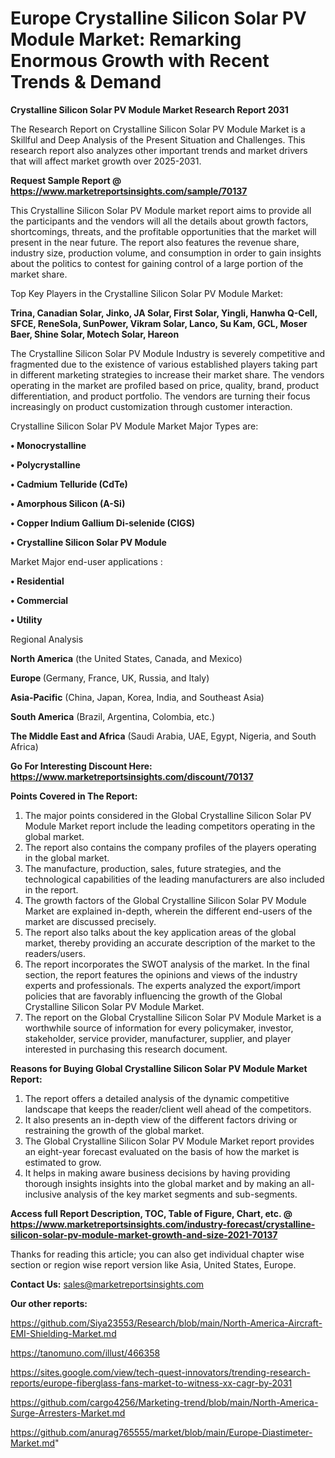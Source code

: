 # Europe Crystalline Silicon Solar PV Module Market: Remarking Enormous Growth with Recent Trends & Demand

<strong>Crystalline Silicon Solar PV Module Market Research Report 2031</strong>

The Research Report on Crystalline Silicon Solar PV Module Market is a Skillful and Deep Analysis of the Present Situation and Challenges. This research report also analyzes other important trends and market drivers that will affect market growth over 2025-2031.

<strong>Request Sample Report @ <a href=https://www.marketreportsinsights.com/sample/70137>https://www.marketreportsinsights.com/sample/70137</a></strong>

This Crystalline Silicon Solar PV Module market report aims to provide all the participants and the vendors will all the details about growth factors, shortcomings, threats, and the profitable opportunities that the market will present in the near future. The report also features the revenue share, industry size, production volume, and consumption in order to gain insights about the politics to contest for gaining control of a large portion of the market share.

Top Key Players in the Crystalline Silicon Solar PV Module Market:

<strong>Trina, Canadian Solar, Jinko, JA Solar, First Solar, Yingli, Hanwha Q-Cell, SFCE, ReneSola, SunPower, Vikram Solar, Lanco, Su Kam, GCL, Moser Baer, Shine Solar, Motech Solar, Hareon</strong>

The Crystalline Silicon Solar PV Module Industry is severely competitive and fragmented due to the existence of various established players taking part in different marketing strategies to increase their market share. The vendors operating in the market are profiled based on price, quality, brand, product differentiation, and product portfolio. The vendors are turning their focus increasingly on product customization through customer interaction.

Crystalline Silicon Solar PV Module Market Major Types are:

<strong>• Monocrystalline

• Polycrystalline

• Cadmium Telluride (CdTe)

• Amorphous Silicon (A-Si)

• Copper Indium Gallium Di-selenide (CIGS)

• Crystalline Silicon Solar PV Module</strong>

Market Major end-user applications :

<strong>• Residential

• Commercial

• Utility</strong>

Regional Analysis

</u><strong><b>North America</b></strong> (the United States, Canada, and Mexico)

<strong><b>Europe </b></strong>(Germany, France, UK, Russia, and Italy)

<strong><b>Asia-Pacific</b></strong> (China, Japan, Korea, India, and Southeast Asia)

<strong><b>South America</b></strong> (Brazil, Argentina, Colombia, etc.)

<strong><b>The Middle East and Africa</b></strong> (Saudi Arabia, UAE, Egypt, Nigeria, and South Africa)

<strong>Go For Interesting Discount Here: <a href=https://www.marketreportsinsights.com/discount/70137>https://www.marketreportsinsights.com/discount/70137</a></strong>

<strong>Points Covered in The Report:</strong>
<ol>
  <li>The major points considered in the Global Crystalline Silicon Solar PV Module Market report include the leading competitors operating in the global market.</li>
  <li>The report also contains the company profiles of the players operating in the global market.</li>
  <li>The manufacture, production, sales, future strategies, and the technological capabilities of the leading manufacturers are also included in the report.</li>
  <li>The growth factors of the Global Crystalline Silicon Solar PV Module Market are explained in-depth, wherein the different end-users of the market are discussed precisely.</li>
  <li>The report also talks about the key application areas of the global market, thereby providing an accurate description of the market to the readers/users.</li>
  <li>The report incorporates the SWOT analysis of the market. In the final section, the report features the opinions and views of the industry experts and professionals. The experts analyzed the export/import policies that are favorably influencing the growth of the Global Crystalline Silicon Solar PV Module Market.</li>
  <li>The report on the Global Crystalline Silicon Solar PV Module Market is a worthwhile source of information for every policymaker, investor, stakeholder, service provider, manufacturer, supplier, and player interested in purchasing this research document.</li>
</ol>
<strong>Reasons for Buying Global Crystalline Silicon Solar PV Module Market Report:</strong>

<ol>
  <li>The report offers a detailed analysis of the dynamic competitive landscape that keeps the reader/client well ahead of the competitors.</li>
  <li>It also presents an in-depth view of the different factors driving or restraining the growth of the global market.</li>
  <li>The Global Crystalline Silicon Solar PV Module Market report provides an eight-year forecast evaluated on the basis of how the market is estimated to grow.</li>
  <li>It helps in making aware business decisions by having providing thorough insights insights into the global market and by making an all-inclusive analysis of the key market segments and sub-segments.</li>
</ol>
<strong>Access full Report Description, TOC, Table of Figure, Chart, etc. @ <a href=https://www.marketreportsinsights.com/industry-forecast/crystalline-silicon-solar-pv-module-market-growth-and-size-2021-70137>https://www.marketreportsinsights.com/industry-forecast/crystalline-silicon-solar-pv-module-market-growth-and-size-2021-70137</a></strong>


Thanks for reading this article; you can also get individual chapter wise section or region wise report version like Asia, United States, Europe.

<strong>Contact Us:</strong>
sales@marketreportsinsights.com

<strong>Our other reports:</strong>

<a href=https://github.com/Siya23553/Research/blob/main/North-America-Aircraft-EMI-Shielding-Market.md>https://github.com/Siya23553/Research/blob/main/North-America-Aircraft-EMI-Shielding-Market.md</a>

<a href=https://tanomuno.com/illust/466358>https://tanomuno.com/illust/466358</a>

<a href=https://sites.google.com/view/tech-quest-innovators/trending-research-reports/europe-fiberglass-fans-market-to-witness-xx-cagr-by-2031>https://sites.google.com/view/tech-quest-innovators/trending-research-reports/europe-fiberglass-fans-market-to-witness-xx-cagr-by-2031</a>

<a href=https://github.com/cargo4256/Marketing-trend/blob/main/North-America-Surge-Arresters-Market.md>https://github.com/cargo4256/Marketing-trend/blob/main/North-America-Surge-Arresters-Market.md</a>

<a href=https://github.com/anurag765555/market/blob/main/Europe-Diastimeter-Market.md>https://github.com/anurag765555/market/blob/main/Europe-Diastimeter-Market.md</a>"
